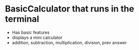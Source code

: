 # BasicCalculator that runs in the terminal

- Has basic features
- displays a mini calculator
- addition, subtraction, multiplication, division, prev answer

